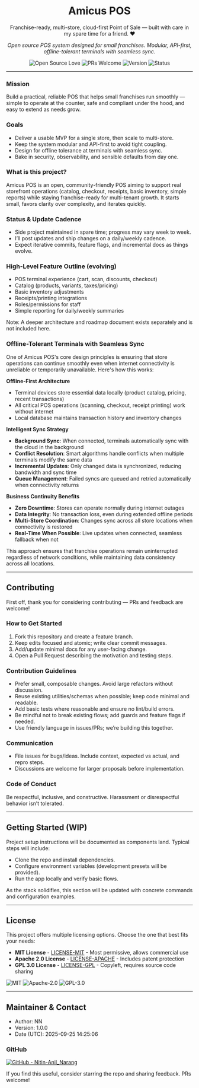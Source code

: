<!-- Amicus POS README -->

<div align="center">

<h1>Amicus POS</h1>

<p>
Franchise-ready, multi-store, cloud-first Point of Sale — built with care in my spare time for a friend. ❤️
</p>

<p><em>Open source POS system designed for small franchises. Modular, API-first, offline-tolerant terminals with seamless sync.</em></p>

<p>
  <img alt="Open Source Love" src="https://img.shields.io/badge/Open%20Source-love-ff69b4?style=for-the-badge&logo=opensourceinitiative&logoColor=white" />
  <img alt="PRs Welcome" src="https://img.shields.io/badge/PRs-welcome-brightgreen?style=for-the-badge&logo=github" />
  <img alt="Version" src="https://img.shields.io/badge/version-1.0.0-blue?style=for-the-badge&logo=semver" />
  <img alt="Status" src="https://img.shields.io/badge/status-early%20work--in--progress-orange?style=for-the-badge" />
</p>

</div>

---

### Mission

Build a practical, reliable POS that helps small franchises run smoothly — simple to operate at the counter, safe and compliant under the hood, and easy to extend as needs grow.

### Goals

- Deliver a usable MVP for a single store, then scale to multi-store.
- Keep the system modular and API-first to avoid tight coupling.
- Design for offline tolerance at terminals with seamless sync.
- Bake in security, observability, and sensible defaults from day one.

### What is this project?

Amicus POS is an open, community-friendly POS aiming to support real storefront operations (catalog, checkout, receipts, basic inventory, simple reports) while staying franchise-ready for multi-tenant growth. It starts small, favors clarity over complexity, and iterates quickly.

### Status & Update Cadence

- Side project maintained in spare time; progress may vary week to week.
- I’ll post updates and ship changes on a daily/weekly cadence.
- Expect iterative commits, feature flags, and incremental docs as things evolve.

### High-Level Feature Outline (evolving)

- POS terminal experience (cart, scan, discounts, checkout)
- Catalog (products, variants, taxes/pricing)
- Basic inventory adjustments
- Receipts/printing integrations
- Roles/permissions for staff
- Simple reporting for daily/weekly summaries

Note: A deeper architecture and roadmap document exists separately and is not included here.

### Offline-Tolerant Terminals with Seamless Sync

One of Amicus POS's core design principles is ensuring that store operations can continue smoothly even when internet connectivity is unreliable or temporarily unavailable. Here's how this works:

**Offline-First Architecture**
- Terminal devices store essential data locally (product catalog, pricing, recent transactions)
- All critical POS operations (scanning, checkout, receipt printing) work without internet
- Local database maintains transaction history and inventory changes

**Intelligent Sync Strategy**
- **Background Sync**: When connected, terminals automatically sync with the cloud in the background
- **Conflict Resolution**: Smart algorithms handle conflicts when multiple terminals modify the same data
- **Incremental Updates**: Only changed data is synchronized, reducing bandwidth and sync time
- **Queue Management**: Failed syncs are queued and retried automatically when connectivity returns

**Business Continuity Benefits**
- **Zero Downtime**: Stores can operate normally during internet outages
- **Data Integrity**: No transaction loss, even during extended offline periods
- **Multi-Store Coordination**: Changes sync across all store locations when connectivity is restored
- **Real-Time When Possible**: Live updates when connected, seamless fallback when not

This approach ensures that franchise operations remain uninterrupted regardless of network conditions, while maintaining data consistency across all locations.

---

## Contributing

First off, thank you for considering contributing — PRs and feedback are welcome!

### How to Get Started

1) Fork this repository and create a feature branch.
2) Keep edits focused and atomic; write clear commit messages.
3) Add/update minimal docs for any user-facing change.
4) Open a Pull Request describing the motivation and testing steps.

### Contribution Guidelines

- Prefer small, composable changes. Avoid large refactors without discussion.
- Reuse existing utilities/schemas when possible; keep code minimal and readable.
- Add basic tests where reasonable and ensure no lint/build errors.
- Be mindful not to break existing flows; add guards and feature flags if needed.
- Use friendly language in issues/PRs; we’re building this together.

### Communication

- File issues for bugs/ideas. Include context, expected vs actual, and repro steps.
- Discussions are welcome for larger proposals before implementation.

### Code of Conduct

Be respectful, inclusive, and constructive. Harassment or disrespectful behavior isn’t tolerated.

---

## Getting Started (WIP)

Project setup instructions will be documented as components land. Typical steps will include:

- Clone the repo and install dependencies.
- Configure environment variables (development presets will be provided).
- Run the app locally and verify basic flows.

As the stack solidifies, this section will be updated with concrete commands and configuration examples.

---

## License

This project offers multiple licensing options. Choose the one that best fits your needs:

- **MIT License** - [LICENSE-MIT](LICENSE-MIT) - Most permissive, allows commercial use
- **Apache 2.0 License** - [LICENSE-APACHE](LICENSE-APACHE) - Includes patent protection
- **GPL 3.0 License** - [LICENSE-GPL](LICENSE-GPL) - Copyleft, requires source code sharing

<div>

<img alt="MIT" src="https://img.shields.io/badge/License-MIT-yellow.svg?style=flat&logo=opensourceinitiative&logoColor=white" />
<img alt="Apache-2.0" src="https://img.shields.io/badge/License-Apache--2.0-blue.svg?style=flat&logo=apache" />
<img alt="GPL-3.0" src="https://img.shields.io/badge/License-GPL--3.0-green.svg?style=flat&logo=gnu" />

</div>

---

## Maintainer & Contact

- Author: NN
- Version: 1.0.0
- Date (UTC): 2025-09-25 14:25:06

### GitHub

<a href="https://github.com/Nitin-Anil_Narang" target="_blank">
  <img alt="GitHub - Nitin-Anil_Narang" src="https://img.shields.io/badge/GitHub-@Nitin--Anil_Narang-181717?style=for-the-badge&logo=github" />
</a>

If you find this useful, consider starring the repo and sharing feedback. PRs welcome!


